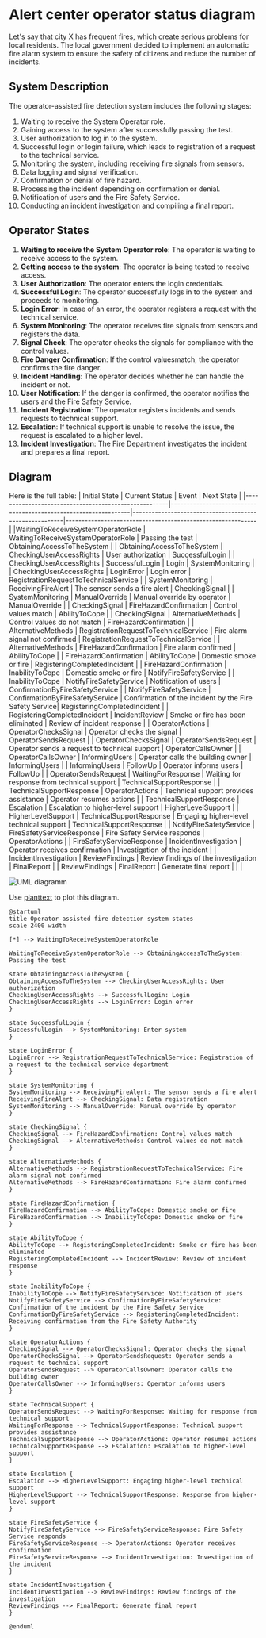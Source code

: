# Alert center operator status diagram

Let's say that city X has frequent fires, which create serious problems for local residents. The local government decided to implement an automatic fire alarm system to ensure the safety of citizens and
reduce the number of incidents.

## System Description

The operator-assisted fire detection system includes the following stages:

1. Waiting to receive the System Operator role.
2. Gaining access to the system after successfully passing the test.
3. User authorization to log in to the system.
4. Successful login or login failure, which leads to registration of a request to the technical service.
5. Monitoring the system, including receiving fire signals from sensors.
6. Data logging and signal verification.
7. Confirmation or denial of fire hazard.
8. Processing the incident depending on confirmation or denial.
9. Notification of users and the Fire Safety Service.
10. Conducting an incident investigation and compiling a final report.

## Operator States

1. **Waiting to receive the System Operator role**: The operator is waiting to receive access to the system.
2. **Getting access to the system**: The operator is being tested to receive access.
3. **User Authorization**: The operator enters the login credentials.
4. **Successful Login**: The operator successfully logs in to the system and proceeds to monitoring.
5. **Login Error**: In case of an error, the operator registers a request with the technical service.
6. **System Monitoring**: The operator receives fire signals from sensors and registers the data.
7. **Signal Check**: The operator checks the signals for compliance with the control values.
8. **Fire Danger Confirmation**: If the control values ​​match, the operator confirms the fire danger.
9. **Incident Handling**: The operator decides whether he can handle the incident or not.
10. **User Notification**: If the danger is confirmed, the operator notifies the users and the Fire Safety Service.
11. **Incident Registration**: The operator registers incidents and sends requests to technical support.
12. **Escalation**: If technical support is unable to resolve the issue, the request is escalated to a higher level.
13. **Incident Investigation**: The Fire Department investigates the incident and prepares a final report.

## Diagram

Here is the full table:
| Initial State | Current Status | Event | Next State |
|------------------------------------------------------|-----------------------------------------------------------------|--------------------------------------------------------|------------------------------------------------------------|
|WaitingToReceiveSystemOperatorRole | WaitingToReceiveSystemOperatorRole | Passing the test | ObtainingAccessToTheSystem |
| ObtainingAccessToTheSystem | CheckingUserAccessRights | User authorization | SuccessfulLogin |
| CheckingUserAccessRights | SuccessfulLogin | Login | SystemMonitoring |
| CheckingUserAccessRights | LoginError | Login error | RegistrationRequestToTechnicalService |
| SystemMonitoring | ReceivingFireAlert | The sensor sends a fire alert | CheckingSignal |
| SystemMonitoring | ManualOverride | Manual override by operator | ManualOverride |
| CheckingSignal | FireHazardConfirmation | Control values match | AbilityToCope |
| CheckingSignal | AlternativeMethods | Control values do not match | FireHazardConfirmation |
| AlternativeMethods | RegistrationRequestToTechnicalService | Fire alarm signal not confirmed | RegistrationRequestToTechnicalService |
| AlternativeMethods | FireHazardConfirmation | Fire alarm confirmed | AbilityToCope |
| FireHazardConfirmation | AbilityToCope | Domestic smoke or fire | RegisteringCompletedIncident |
| FireHazardConfirmation | InabilityToCope | Domestic smoke or fire | NotifyFireSafetyService |
| InabilityToCope | NotifyFireSafetyService | Notification of users | ConfirmationByFireSafetyService |
| NotifyFireSafetyService | ConfirmationByFireSafetyService | Confirmation of the incident by the Fire Safety Service| RegisteringCompletedIncident |
| RegisteringCompletedIncident | IncidentReview | Smoke or fire has been eliminated | Review of incident response |
| OperatorActions | OperatorChecksSignal | Operator checks the signal | OperatorSendsRequest |
| OperatorChecksSignal | OperatorSendsRequest | Operator sends a request to technical support | OperatorCallsOwner |
| OperatorCallsOwner | InformingUsers | Operator calls the building owner | InformingUsers |
| InformingUsers | FollowUp | Operator informs users | FollowUp |
| OperatorSendsRequest | WaitingForResponse | Waiting for response from technical support | TechnicalSupportResponse |
| TechnicalSupportResponse | OperatorActions | Technical support provides assistance | Operator resumes actions |
| TechnicalSupportResponse | Escalation | Escalation to higher-level support | HigherLevelSupport |
| HigherLevelSupport | TechnicalSupportResponse | Engaging higher-level technical support | TechnicalSupportResponse |
| NotifyFireSafetyService | FireSafetyServiceResponse | Fire Safety Service responds | OperatorActions |
| FireSafetyServiceResponse | IncidentInvestigation | Operator receives confirmation | Investigation of the incident |
| IncidentInvestigation | ReviewFindings | Review findings of the investigation | FinalReport |
| ReviewFindings | FinalReport | Generate final report | | |

![UML diagramm](/img/Uml.png)

Use [planttext](https://www.planttext.com/) to plot this diagram.

```UML
@startuml
title Operator-assisted fire detection system states
scale 2400 width

[*] --> WaitingToReceiveSystemOperatorRole

WaitingToReceiveSystemOperatorRole --> ObtainingAccessToTheSystem: Passing the test

state ObtainingAccessToTheSystem {
ObtainingAccessToTheSystem --> CheckingUserAccessRights: User authorization
CheckingUserAccessRights --> SuccessfulLogin: Login
CheckingUserAccessRights --> LoginError: Login error
}

state SuccessfulLogin {
SuccessfulLogin --> SystemMonitoring: Enter system
}

state LoginError {
LoginError --> RegistrationRequestToTechnicalService: Registration of a request to the technical service department
}

state SystemMonitoring {
SystemMonitoring --> ReceivingFireAlert: The sensor sends a fire alert
ReceivingFireAlert --> CheckingSignal: Data registration
SystemMonitoring --> ManualOverride: Manual override by operator
}

state CheckingSignal {
CheckingSignal --> FireHazardConfirmation: Control values match
CheckingSignal --> AlternativeMethods: Control values do not match
}

state AlternativeMethods {
AlternativeMethods --> RegistrationRequestToTechnicalService: Fire alarm signal not confirmed
AlternativeMethods --> FireHazardConfirmation: Fire alarm confirmed
}

state FireHazardConfirmation {
FireHazardConfirmation --> AbilityToCope: Domestic smoke or fire
FireHazardConfirmation --> InabilityToCope: Domestic smoke or fire
}

state AbilityToCope {
AbilityToCope --> RegisteringCompletedIncident: Smoke or fire has been eliminated
RegisteringCompletedIncident --> IncidentReview: Review of incident response
}

state InabilityToCope {
InabilityToCope --> NotifyFireSafetyService: Notification of users
NotifyFireSafetyService --> ConfirmationByFireSafetyService: Confirmation of the incident by the Fire Safety Service
ConfirmationByFireSafetyService --> RegisteringCompletedIncident: Receiving confirmation from the Fire Safety Authority
}

state OperatorActions {
CheckingSignal --> OperatorChecksSignal: Operator checks the signal
OperatorChecksSignal --> OperatorSendsRequest: Operator sends a request to technical support
OperatorSendsRequest --> OperatorCallsOwner: Operator calls the building owner
OperatorCallsOwner --> InformingUsers: Operator informs users
}

state TechnicalSupport {
OperatorSendsRequest --> WaitingForResponse: Waiting for response from technical support
WaitingForResponse --> TechnicalSupportResponse: Technical support provides assistance
TechnicalSupportResponse --> OperatorActions: Operator resumes actions
TechnicalSupportResponse --> Escalation: Escalation to higher-level support
}

state Escalation {
Escalation --> HigherLevelSupport: Engaging higher-level technical support
HigherLevelSupport --> TechnicalSupportResponse: Response from higher-level support
}

state FireSafetyService {
NotifyFireSafetyService --> FireSafetyServiceResponse: Fire Safety Service responds
FireSafetyServiceResponse --> OperatorActions: Operator receives confirmation
FireSafetyServiceResponse --> IncidentInvestigation: Investigation of the incident
}

state IncidentInvestigation {
IncidentInvestigation --> ReviewFindings: Review findings of the investigation
ReviewFindings --> FinalReport: Generate final report
}

@enduml
```
